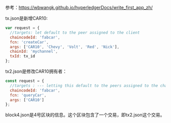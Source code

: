 参考：https://wbwangk.github.io/hyperledgerDocs/write_first_app_zh/

tx.json是新增CAR10:
```javascript
var request = {
  //targets: let default to the peer assigned to the client
  chaincodeId: 'fabcar',
  fcn: 'createCar',
  args: ['CAR10', 'Chevy', 'Volt', 'Red', 'Nick'],
  chainId: 'mychannel',
  txId: tx_id
};
```
tx2.json是修改CAR10拥有者：
```javascript
const request = {
  //targets : --- letting this default to the peers assigned to the channel
  chaincodeId: 'fabcar',
  fcn: 'queryCar',
  args: ['CAR10']
};
```
block4.json是4号区块的信息。这个区块包含了一个交易，即tx2.json这个交易。
